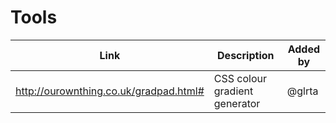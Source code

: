 # Tools

| Link | Description | Added by |
| ---- | ----------- | -------- |
| http://ourownthing.co.uk/gradpad.html# | CSS colour gradient generator | @glrta |
